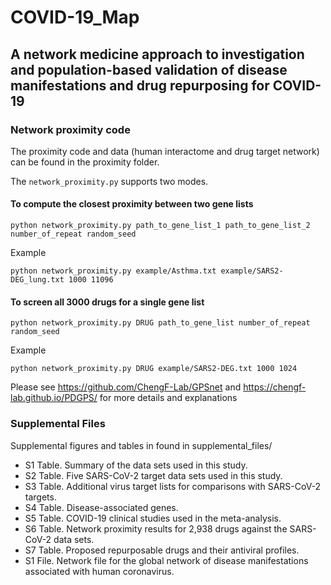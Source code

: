 # COVID-19_Map

## A network medicine approach to investigation and population-based validation of disease manifestations and drug repurposing for COVID-19

### Network proximity code
The proximity code and data (human interactome and drug target network) can be found in the proximity folder.

The `network_proximity.py` supports two modes.

#### To compute the closest proximity between two gene lists
```
python network_proximity.py path_to_gene_list_1 path_to_gene_list_2 number_of_repeat random_seed
```
Example
```
python network_proximity.py example/Asthma.txt example/SARS2-DEG_lung.txt 1000 11096
```
#### To screen all 3000 drugs for a single gene list
```
python network_proximity.py DRUG path_to_gene_list number_of_repeat random_seed
```
Example
```
python network_proximity.py DRUG example/SARS2-DEG.txt 1000 1024
```

Please see https://github.com/ChengF-Lab/GPSnet and https://chengf-lab.github.io/PDGPS/ for more details and explanations

### Supplemental Files
Supplemental figures and tables in found in supplemental_files/

* S1 Table. Summary of the data sets used in this study.
* S2 Table. Five SARS-CoV-2 target data sets used in this study.
* S3 Table. Additional virus target lists for comparisons with SARS-CoV-2 targets.
* S4 Table. Disease-associated genes.
* S5 Table. COVID-19 clinical studies used in the meta-analysis.
* S6 Table. Network proximity results for 2,938 drugs against the SARS-CoV-2 data sets.
* S7 Table. Proposed repurposable drugs and their antiviral profiles.
* S1 File. Network file for the global network of disease manifestations associated with human coronavirus.
